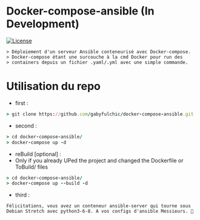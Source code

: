 # Docker-compose-ansible (In Development)  
[![License](https://img.shields.io/badge/License-Unlicense-yellow.svg)](https://github.com/gabyfulchic/docker-compose-ansible/blob/master/LICENSE)  
```
> Déploiement d'un serveur Ansible conteneurisé avec Docker-compose.
> Docker-compose étant une surcouche à la cmd Docker pour run des
> containers depuis un fichier .yaml/.yml avec une simple commande.
```  

# Utilisation du repo

- first :
```ruby  
> git clone https://github.com/gabyfulchic/docker-compose-ansible.git
```  

- second :
```ruby   
> cd docker-compose-ansible/  
> docker-compose up -d
```  

- reBuild [optional] :
- Only if you already UPed the project and changed the Dockerfile or ToBuild/ files
```ruby
> cd docker-compose-ansible/
> docker-compose up --build -d
```  

- third :
```
Félicitations, vous avez un conteneur ansible-server qui tourne sous 
Debian Stretch avec python3-6-8. A vos configs d'ansible Messieurs. 🤗
```  

